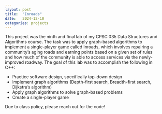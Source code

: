 ```yaml
---
layout: post
title:  "Inroads"
date:   2024-12-10
categories: projects
---
```


This project was the ninth and final lab of my CPSC 035 Data Structures and Algorithms course. The task was to apply graph-based algorithms to implement a single-player game called Inroads, which involves repairing a community’s aging roads and earning points based on a given set of rules and how much of the community is able to access services via the newly-improved roadway. The goal of this lab was to accomplish the following in C++: 
* Practice software design, specifically top-down design
* Implement graph algorithms (Depth-first search, Breadth-first search, Dijkstra’s algorithm)
* Apply graph algorithms to solve graph-based problems 
* Create a single-player game


Due to class policy, please reach out for the code! 
